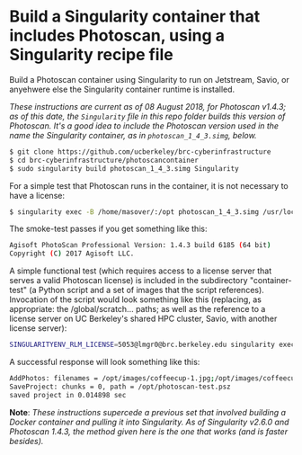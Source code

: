 # Build a Singularity container that includes Photoscan, using a Singularity recipe file

Build a Photoscan container using Singularity to run on Jetstream, Savio, or anyehwere else the Singularity container runtime is installed.

*These instructions are current as of 08 August 2018, for Photoscan v1.4.3; as of this date, the `Singularity` file in this repo folder builds this version of Photoscan. It's a good idea to include the Photoscan version used in the name the Singularity container, as in `photoscan_1_4_3.simg`, below.*

```bash
$ git clone https://github.com/ucberkeley/brc-cyberinfrastructure
$ cd brc-cyberinfrastructure/photoscancontainer
$ sudo singularity build photoscan_1_4_3.simg Singularity
```
For a simple test that Photoscan runs in the container, it is not necessary to have a license:

```bash
$ singularity exec -B /home/masover/:/opt photoscan_1_4_3.simg /usr/local/photoscan-pro/photoscan.sh --version -platform offscreen
```
The smoke-test passes if you get something like this:

```bash
Agisoft PhotoScan Professional Version: 1.4.3 build 6185 (64 bit)
Copyright (C) 2017 Agisoft LLC.
```

A simple functional test (which requires access to a license server that serves a valid Photoscan license) is included in the subdirectory "container-test" (a Python script and a set of images that the script references). Invocation of the script would look something like this (replacing, as appropriate: the /global/scratch... paths; as well as the reference to a license server on UC Berkeley's shared HPC cluster, Savio, with another license server):

```bash
SINGULARITYENV_RLM_LICENSE=5053@lmgr0@brc.berkeley.edu singularity exec -B /global/scratch/username/photoscan/:/opt /global/scratch/username/containers/photoscan_1_4_3.simg /usr/local/photoscan-pro/photoscan.sh -r /opt/photoscan-test.py -platform offscreen
```

A successful response will look something like this:

```bash
AddPhotos: filenames = /opt/images/coffeecup-1.jpg;/opt/images/coffeecup-2.jpg;/opt/images/coffeecup-3.jpg;/opt/images/coffeecup-4.jpg
SaveProject: chunks = 0, path = /opt/photoscan-test.psz
saved project in 0.014898 sec
```



**Note**: *These instructions supercede a previous set that involved building a Docker container and pulling it into Singularity. As of Singularity v2.6.0 and Photoscan 1.4.3, the method given here is the one that works (and is faster besides).*
